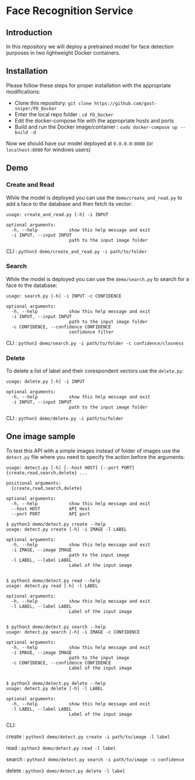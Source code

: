 # Face Recognition Service

## Introduction
In this repository we will deploy a pretrained model for face detection purposes in two lightweight Docker containers.

## Installation
Please follow these steps for proper installation with the appropriate modifications:

* Clone this repository: `git clone https://github.com/gost-sniper/FD_Docker`
* Enter the local repo folder : `cd FD_Docker`
* Edit the docker-compose file with the appropriate hosts and ports
* Build and run the Docker image/container : `sudo docker-compose up --build -d`

Now we should have our model deployed at `0.0.0.0:8080` (or `localhost:8080` for windows users)

## Demo

### Create and Read

While the model is deployed you can use the `demo/create_and_read.py` to add a face to the database and then fetch its vector:

```
usage: create_and_read.py [-h] -i INPUT

optional arguments:
  -h, --help            show this help message and exit
  -i INPUT, --input INPUT
                        path to the input image folder
```
CLI :  `python3 demo/create_and_read.py -i path/to/folder`

### Search

While the model is deployed you can use the `demo/search.py` to search for a face to the database:



```
usage: search.py [-h] -i INPUT -c CONFIDENCE

optional arguments:
  -h, --help            show this help message and exit
  -i INPUT, --input INPUT
                        path to the input image folder
  -c CONFIDENCE, --confidence CONFIDENCE
                        confidence filter
```

CLI :  `python3 demo/search.py -i path/to/folder -c confidence/closness`


### Delete

To delete a list of label and their corespondent vectors use the `delete.py`:

```
usage: delete.py [-h] -i INPUT

optional arguments:
  -h, --help            show this help message and exit
  -i INPUT, --input INPUT
                        path to the input image folder
```
CLI :  `python3 demo/delete.py -i path/to/folder`

## One image sample

To test this API with a simple images instead of folder of images use the `detect.py` file where you need to specify the action before the arguments:

```
usage: detect.py [-h] [--host HOST] [--port PORT] {create,read,search,delete} ...

positional arguments:
  {create,read,search,delete}

optional arguments:
  -h, --help            show this help message and exit
  --host HOST           API Host
  --port PORT           API port
```


```shell
$ python3 demo/detect.py create --help
usage: detect.py create [-h] -i IMAGE -l LABEL

optional arguments:
  -h, --help            show this help message and exit
  -i IMAGE, --image IMAGE
                        path to the input image
  -l LABEL, --label LABEL
                        Label of the input image


$ python3 demo/detect.py read --help
usage: detect.py read [-h] -l LABEL

optional arguments:
  -h, --help            show this help message and exit
  -l LABEL, --label LABEL
                        Label of the input image


$ python3 demo/detect.py search --help
usage: detect.py search [-h] -i IMAGE -c CONFIDENCE

optional arguments:
  -h, --help            show this help message and exit
  -i IMAGE, --image IMAGE
                        path to the input image
  -c CONFIDENCE, --confidence CONFIDENCE
                        Label of the input image


$ python3 demo/detect.py delete --help
usage: detect.py delete [-h] -l LABEL

optional arguments:
  -h, --help            show this help message and exit
  -l LABEL, --label LABEL
                        Label of the input image
```

CLI: 

create : `python3 demo/detect.py create -i path/to/image -l label`

read : `python3 demo/detect.py read -l label`

search : `python3 demo/detect.py search -i path/to/image -c confidence`

delete : `python3 demo/detect.py delete -l label`